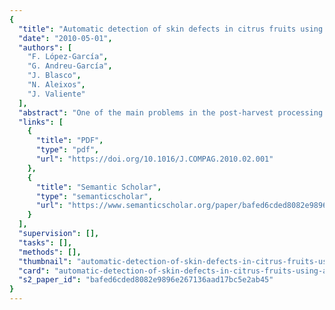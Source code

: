 ```yaml
---
{
  "title": "Automatic detection of skin defects in citrus fruits using a multivariate image analysis approach",
  "date": "2010-05-01",
  "authors": [
    "F. López-García",
    "G. Andreu-García",
    "J. Blasco",
    "N. Aleixos",
    "J. Valiente"
  ],
  "abstract": "One of the main problems in the post-harvest processing of citrus is the detection of visual defects in order to classify the fruit depending on their appearance. Species and cultivars of citrus present a high rate of unpredictability in texture and colour that makes it difficult to develop a general, unsupervised method able of perform this task. In this paper we study the use of a general approach that was originally developed for the detection of defects in random colour textures. It is based on a Multivariate Image Analysis strategy and uses Principal Component Analysis to extract a reference eigenspace from a matrix built by unfolding colour and spatial data from samples of defect-free peel. Test images are also unfolded and projected onto the reference eigenspace and the result is a score matrix which is used to compute defective maps based on the T^2 statistic. In addition, a multiresolution scheme is introduced in the original method to speed up the process. Unlike the techniques commonly used for the detection of defects in fruits, this is an unsupervised method that only needs a few samples to be trained. It is also a simple approach that is suitable for real-time compliance. Experimental work was performed on 120 samples of oranges and mandarins from four different cultivars: Clemenules, Marisol, Fortune, and Valencia. The success ratio for the detection of individual defects was 91.5%, while the classification ratio of damaged/sound samples was 94.2%. These results show that the studied method can be suitable for the task of citrus inspection.",
  "links": [
    {
      "title": "PDF",
      "type": "pdf",
      "url": "https://doi.org/10.1016/J.COMPAG.2010.02.001"
    },
    {
      "title": "Semantic Scholar",
      "type": "semanticscholar",
      "url": "https://www.semanticscholar.org/paper/bafed6cded8082e9896e267136aad17bc5e2ab45"
    }
  ],
  "supervision": [],
  "tasks": [],
  "methods": [],
  "thumbnail": "automatic-detection-of-skin-defects-in-citrus-fruits-using-a-multivariate-image-analysis-approach-thumb.jpg",
  "card": "automatic-detection-of-skin-defects-in-citrus-fruits-using-a-multivariate-image-analysis-approach-card.jpg",
  "s2_paper_id": "bafed6cded8082e9896e267136aad17bc5e2ab45"
}
---
```


